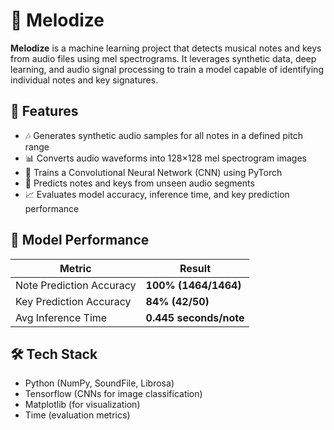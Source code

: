 # 🎵 Melodize

**Melodize** is a machine learning project that detects musical notes and keys from audio files using mel spectrograms. It leverages synthetic data, deep learning, and audio signal processing to train a model capable of identifying individual notes and key signatures.

## 🚀 Features

- 🎶 Generates synthetic audio samples for all notes in a defined pitch range
- 📊 Converts audio waveforms into 128×128 mel spectrogram images
- 🧠 Trains a Convolutional Neural Network (CNN) using PyTorch
- 🧪 Predicts notes and keys from unseen audio segments
- 📈 Evaluates model accuracy, inference time, and key prediction performance

## 🧠 Model Performance

| Metric                   | Result                    |
|--------------------------|---------------------------|
| Note Prediction Accuracy | **100% (1464/1464)**      |
| Key Prediction Accuracy  | **84% (42/50)**           |
| Avg Inference Time       | **0.445 seconds/note**    |

## 🛠️ Tech Stack

- Python (NumPy, SoundFile, Librosa)
- Tensorflow (CNNs for image classification)
- Matplotlib (for visualization)
- Time (evaluation metrics)



